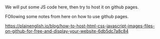We will put some JS code here, then try to host it on github pages. 

FOllowing some notes from here on how to use github pages.

https://plainenglish.io/blog/how-to-host-html-css-javascript-images-files-on-github-for-free-and-display-your-website-6db5dc7a8c84
